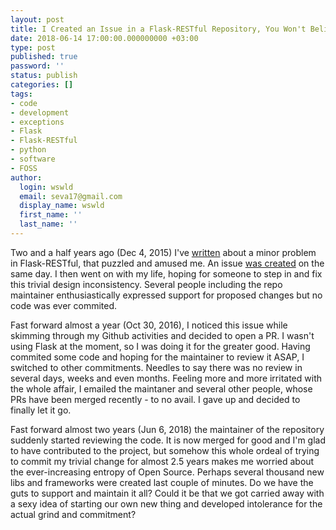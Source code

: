 ```yaml
---
layout: post
title: I Created an Issue in a Flask-RESTful Repository, You Won't Believe What Happened Next
date: 2018-06-14 17:00:00.000000000 +03:00
type: post
published: true
password: ''
status: publish
categories: []
tags:
- code
- development
- exceptions
- Flask
- Flask-RESTful
- python
- software
- FOSS
author:
  login: wswld
  email: seva17@gmail.com
  display_name: wswld
  first_name: ''
  last_name: ''
---
```


Two and a half years ago (Dec 4, 2015) I've [written](
http://bardakist.com/2015/12/07/overriding-default-werkzeug-exceptions-in-flask/) 
about a minor problem in Flask-RESTful, that puzzled and amused me. An issue [was 
created](https://github.com/flask-restful/flask-restful/issues/545) on the same 
day. I then went on with my life, hoping for someone to step in and fix this 
trivial design inconsistency. Several people including the repo maintainer 
enthusiastically expressed support for proposed changes but no code was ever 
commited.

Fast forward almost a year (Oct 30, 2016), I noticed this issue while skimming 
through my  Github activities and decided to open a PR. I wasn't using Flask at 
the moment, so I was doing it for the greater good. Having commited some code 
and hoping for the maintainer to review it ASAP, I switched to other 
commitments. Needles to say there was no review in several days, weeks 
and even months. Feeling more and more irritated with the whole affair, I 
emailed the maintaner and several other people, whose PRs have 
been merged recently - to no avail. I gave up and decided to finally let it go. 

Fast forward almost two years (Jun 6, 2018) the maintainer of the repository 
suddenly started reviewing the code. It is now merged for good and I'm glad to 
have contributed to the project, but somehow this whole ordeal of trying to 
commit my trivial change for almost 2.5 years makes me worried about the 
ever-increasing entropy of Open Source. Perhaps several thousand new libs and 
frameworks were created last couple of minutes. Do we have the guts to 
support and maintain it all? Could it be that we got carried away with a sexy 
idea of starting our own new thing and developed intolerance for the actual 
grind and commitment?

